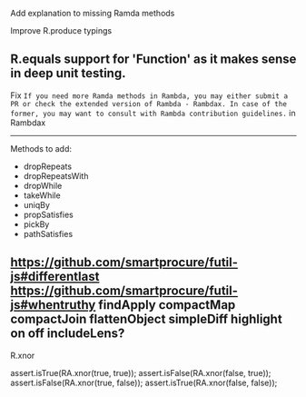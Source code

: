 Add explanation to missing Ramda methods

Improve R.produce typings

R.equals support for 'Function' as it makes sense in deep unit testing.
---

Fix `If you need more Ramda methods in Rambda, you may either submit a PR or check the extended version of Rambda - Rambdax. In case of the former, you may want to consult with Rambda contribution guidelines.` in Rambdax

---

Methods to add:  

- dropRepeats
- dropRepeatsWith
- dropWhile
- takeWhile
- uniqBy
- propSatisfies
- pickBy
- pathSatisfies

https://github.com/smartprocure/futil-js#differentlast
https://github.com/smartprocure/futil-js#whentruthy
findApply
compactMap
compactJoin
flattenObject
simpleDiff
highlight
on
off
includeLens?
---

R.xnor

assert.isTrue(RA.xnor(true, true));
assert.isFalse(RA.xnor(false, true));
assert.isFalse(RA.xnor(true, false));
assert.isTrue(RA.xnor(false, false));
